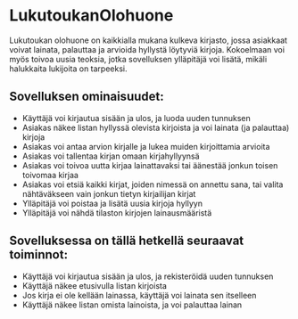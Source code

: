 # LukutoukanOlohuone
Lukutoukan olohuone on kaikkialla mukana kulkeva kirjasto, jossa asiakkaat voivat lainata, palauttaa ja arvioida hyllystä löytyviä kirjoja. Kokoelmaan voi myös toivoa uusia teoksia, jotka sovelluksen ylläpitäjä voi lisätä, mikäli halukkaita lukijoita on tarpeeksi. 

## Sovelluksen ominaisuudet:
* Käyttäjä voi kirjautua sisään ja ulos, ja luoda uuden tunnuksen
* Asiakas näkee listan hyllyssä olevista kirjoista ja voi lainata (ja palauttaa) kirjoja
* Asiakas voi antaa arvion kirjalle ja lukea muiden kirjoittamia arvioita
* Asiakas voi tallentaa kirjan omaan kirjahyllyynsä
* Asiakas voi toivoa uutta kirjaa lainattavaksi tai äänestää jonkun toisen toivomaa kirjaa
* Asiakas voi etsiä kaikki kirjat, joiden nimessä on annettu sana, tai valita nähtäväkseen vain jonkun tietyn kirjailijan kirjat
* Ylläpitäjä voi poistaa ja lisätä uusia kirjoja hyllyyn
* Ylläpitäjä voi nähdä tilaston kirjojen lainausmääristä

## Sovelluksessa on tällä hetkellä seuraavat toiminnot:
* Käyttäjä voi kirjautua sisään ja ulos, ja rekisteröidä uuden tunnuksen
* Käyttäjä näkee etusivulla listan kirjoista
* Jos kirja ei ole kellään lainassa, käyttäjä voi lainata sen itselleen
* Käyttäjä näkee listan omista lainoista, ja voi palauttaa lainan
